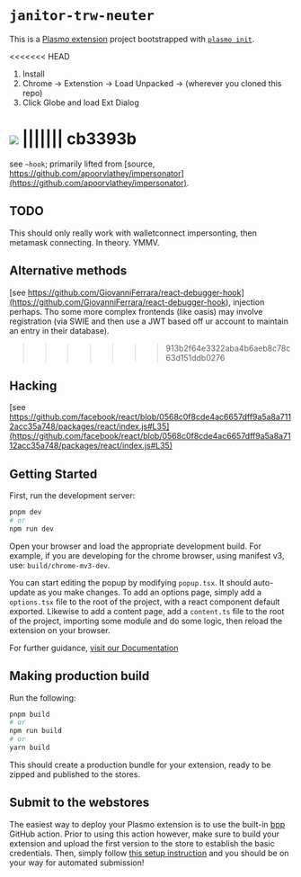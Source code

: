 # `janitor-trw-neuter`

This is a [Plasmo extension](https://docs.plasmo.com/) project bootstrapped with [`plasmo init`](https://www.npmjs.com/package/plasmo).

<<<<<<< HEAD
1. Install
2. Chrome -> Extenstion -> Load Unpacked -> (wherever you cloned this repo)
3. Click Globe and load Ext Dialog

![](https://d.pr/i/XDjBlT.jpeg)
||||||| cb3393b
=======
see `~hook`; primarily lifted from [source, https://github.com/apoorvlathey/impersonator](https://github.com/apoorvlathey/impersonator). 

## TODO

This should only really work with walletconnect impersonting, then metamask connecting. In theory. YMMV. 

## Alternative methods

[see https://github.com/GiovanniFerrara/react-debugger-hook](https://github.com/GiovanniFerrara/react-debugger-hook), injection perhaps. Tho some more complex frontends (like oasis) may involve registration (via SWIE and then use a JWT based off ur account to maintain an entry in their database).
>>>>>>> 913b2f64e3322aba4b6aeb8c78c63d151ddb0276

## Hacking

[see https://github.com/facebook/react/blob/0568c0f8cde4ac6657dff9a5a8a7112acc35a748/packages/react/index.js#L35](https://github.com/facebook/react/blob/0568c0f8cde4ac6657dff9a5a8a7112acc35a748/packages/react/index.js#L35)


## Getting Started

First, run the development server:

```bash
pnpm dev
# or
npm run dev
```

Open your browser and load the appropriate development build. For example, if you are developing for the chrome browser, using manifest v3, use: `build/chrome-mv3-dev`.

You can start editing the popup by modifying `popup.tsx`. It should auto-update as you make changes. To add an options page, simply add a `options.tsx` file to the root of the project, with a react component default exported. Likewise to add a content page, add a `content.ts` file to the root of the project, importing some module and do some logic, then reload the extension on your browser.

For further guidance, [visit our Documentation](https://docs.plasmo.com/)

## Making production build

Run the following:

```bash
pnpm build
# or
npm run build
# or
yarn build
```

This should create a production bundle for your extension, ready to be zipped and published to the stores.

## Submit to the webstores

The easiest way to deploy your Plasmo extension is to use the built-in [bpp](https://bpp.browser.market) GitHub action. Prior to using this action however, make sure to build your extension and upload the first version to the store to establish the basic credentials. Then, simply follow [this setup instruction](https://docs.plasmo.com/workflows#submit-your-extension) and you should be on your way for automated submission!
